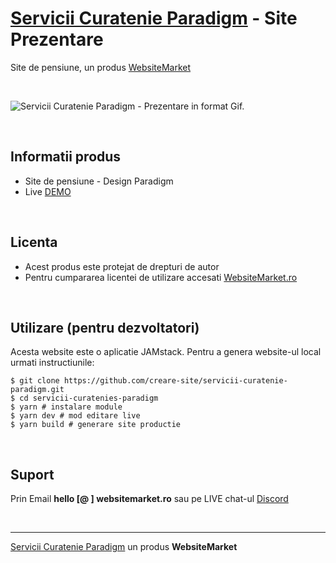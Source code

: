 ﻿# [Servicii Curatenie Paradigm](https://servicii-curatenie-paradigm.websitemarket.ro/) - Site Prezentare

Site de pensiune, un produs [WebsiteMarket](https://websitemarket.ro)

<br />

![Servicii Curatenie Paradigm - Prezentare in format Gif.](https://raw.githubusercontent.com/creare-site/static/master/produse/servicii-curatenie-paradigm-intro.gif)

<br />

## Informatii produs

- Site de pensiune - Design Paradigm
- Live [DEMO](https://servicii-curatenie-paradigm.websitemarket.ro)
 
<br />

## Licenta

- Acest produs este protejat de drepturi de autor
- Pentru cumpararea licentei de utilizare accesati [WebsiteMarket.ro](https://websitemarket.ro) 

<br />

## Utilizare (pentru dezvoltatori)

Acesta website este o aplicatie JAMstack. Pentru a genera website-ul local urmati instructiunile:

```
$ git clone https://github.com/creare-site/servicii-curatenie-paradigm.git
$ cd servicii-curatenies-paradigm
$ yarn # instalare module
$ yarn dev # mod editare live
$ yarn build # generare site productie
```

<br />

## Suport

Prin Email **hello [@ ] websitemarket.ro** sau pe LIVE chat-ul [Discord](https://discord.gg/MFRQmAk)

<br />

---
[Servicii Curatenie Paradigm](https://servicii-curatenie-paradigm.websitemarket.ro/) un produs **WebsiteMarket**

